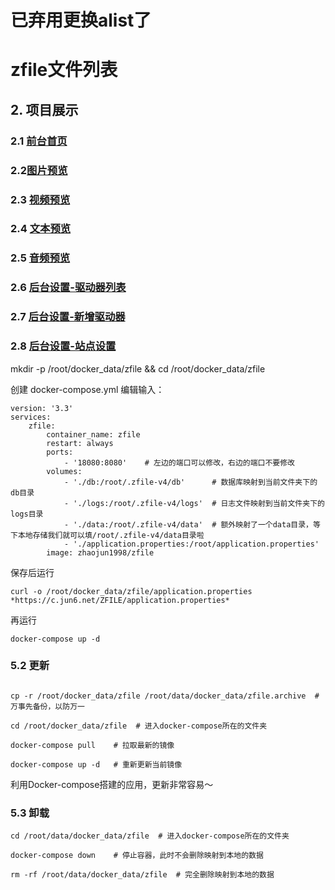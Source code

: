 
# 已弃用更换alist了


# zfile文件列表


## 2. 项目展示


### 2.1 [前台首页](https://docs.zfile.vip/#/README?id=%E5%89%8D%E5%8F%B0%E9%A6%96%E9%A1%B5)


### 2.2[图片预览](https://docs.zfile.vip/#/README?id=%E5%9B%BE%E7%89%87%E9%A2%84%E8%A7%88)


### 2.3 [视频预览](https://docs.zfile.vip/#/README?id=%E8%A7%86%E9%A2%91%E9%A2%84%E8%A7%88)


### 2.4 [文本预览](https://docs.zfile.vip/#/README?id=%E6%96%87%E6%9C%AC%E9%A2%84%E8%A7%88)


### 2.5 [音频预览](https://docs.zfile.vip/#/README?id=%E9%9F%B3%E9%A2%91%E9%A2%84%E8%A7%88)


### 2.6 [后台设置-驱动器列表](https://docs.zfile.vip/#/README?id=%E5%90%8E%E5%8F%B0%E8%AE%BE%E7%BD%AE-%E9%A9%B1%E5%8A%A8%E5%99%A8%E5%88%97%E8%A1%A8)


### 2.7 [后台设置-新增驱动器](https://docs.zfile.vip/#/README?id=%E5%90%8E%E5%8F%B0%E8%AE%BE%E7%BD%AE-%E6%96%B0%E5%A2%9E%E9%A9%B1%E5%8A%A8%E5%99%A8)


### 2.8 [后台设置-站点设置](https://docs.zfile.vip/#/README?id=%E5%90%8E%E5%8F%B0%E8%AE%BE%E7%BD%AE-%E7%AB%99%E7%82%B9%E8%AE%BE%E7%BD%AE)


mkdir -p /root/docker_data/zfile && cd /root/docker_data/zfile


创建 docker-compose.yml 编辑输入：


```text
version: '3.3'
services:
    zfile:
        container_name: zfile
        restart: always
        ports:
            - '18080:8080'    # 左边的端口可以修改，右边的端口不要修改
        volumes:
            - './db:/root/.zfile-v4/db'      # 数据库映射到当前文件夹下的db目录
            - './logs:/root/.zfile-v4/logs'  # 日志文件映射到当前文件夹下的logs目录
            - './data:/root/.zfile-v4/data'  # 额外映射了一个data目录，等下本地存储我们就可以填/root/.zfile-v4/data目录啦
            - './application.properties:/root/application.properties'
        image: zhaojun1998/zfile
```


保存后运行


```text
curl -o /root/docker_data/zfile/application.properties *https://c.jun6.net/ZFILE/application.properties*
```


再运行


```text
docker-compose up -d
```


### 5.2 更新


```shell

cp -r /root/docker_data/zfile /root/data/docker_data/zfile.archive  # 万事先备份，以防万一

cd /root/docker_data/zfile  # 进入docker-compose所在的文件夹

docker-compose pull    # 拉取最新的镜像

docker-compose up -d   # 重新更新当前镜像
```


利用Docker-compose搭建的应用，更新非常容易～


### 5.3 卸载


```shell
cd /root/data/docker_data/zfile  # 进入docker-compose所在的文件夹

docker-compose down    # 停止容器，此时不会删除映射到本地的数据

rm -rf /root/data/docker_data/zfile  # 完全删除映射到本地的数据
```

